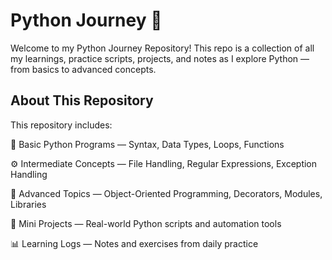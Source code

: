 # Python Journey 🚀

Welcome to my Python Journey Repository!
This repo is a collection of all my learnings, practice scripts, projects, and notes as I explore Python — from basics to advanced concepts.

## About This Repository

This repository includes:

🧩 Basic Python Programs — Syntax, Data Types, Loops, Functions

⚙️ Intermediate Concepts — File Handling, Regular Expressions, Exception Handling

🧠 Advanced Topics — Object-Oriented Programming, Decorators, Modules, Libraries

🧪 Mini Projects — Real-world Python scripts and automation tools

📊 Learning Logs — Notes and exercises from daily practice